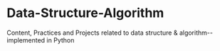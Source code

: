 # Data-Structure-Algorithm
Content, Practices and Projects related to data structure &amp; algorithm--implemented in Python 
